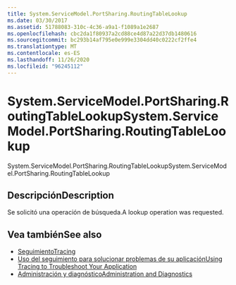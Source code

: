 ```yaml
---
title: System.ServiceModel.PortSharing.RoutingTableLookup
ms.date: 03/30/2017
ms.assetid: 51788083-310c-4c36-a9a1-f1089a1e2687
ms.openlocfilehash: cbc2da1f80937a2cd88ce4d87a22d37db1480616
ms.sourcegitcommit: bc293b14af795e0e999e3304dd40c0222cf2ffe4
ms.translationtype: MT
ms.contentlocale: es-ES
ms.lasthandoff: 11/26/2020
ms.locfileid: "96245112"
---
```

# <a name="systemservicemodelportsharingroutingtablelookup"></a><span data-ttu-id="910c9-102">System.ServiceModel.PortSharing.RoutingTableLookup</span><span class="sxs-lookup"><span data-stu-id="910c9-102">System.ServiceModel.PortSharing.RoutingTableLookup</span></span>

<span data-ttu-id="910c9-103">System.ServiceModel.PortSharing.RoutingTableLookup</span><span class="sxs-lookup"><span data-stu-id="910c9-103">System.ServiceModel.PortSharing.RoutingTableLookup</span></span>  
  
## <a name="description"></a><span data-ttu-id="910c9-104">Descripción</span><span class="sxs-lookup"><span data-stu-id="910c9-104">Description</span></span>  

 <span data-ttu-id="910c9-105">Se solicitó una operación de búsqueda.</span><span class="sxs-lookup"><span data-stu-id="910c9-105">A lookup operation was requested.</span></span>  
  
## <a name="see-also"></a><span data-ttu-id="910c9-106">Vea también</span><span class="sxs-lookup"><span data-stu-id="910c9-106">See also</span></span>

- [<span data-ttu-id="910c9-107">Seguimiento</span><span class="sxs-lookup"><span data-stu-id="910c9-107">Tracing</span></span>](index.md)
- [<span data-ttu-id="910c9-108">Uso del seguimiento para solucionar problemas de su aplicación</span><span class="sxs-lookup"><span data-stu-id="910c9-108">Using Tracing to Troubleshoot Your Application</span></span>](using-tracing-to-troubleshoot-your-application.md)
- [<span data-ttu-id="910c9-109">Administración y diagnóstico</span><span class="sxs-lookup"><span data-stu-id="910c9-109">Administration and Diagnostics</span></span>](../index.md)
